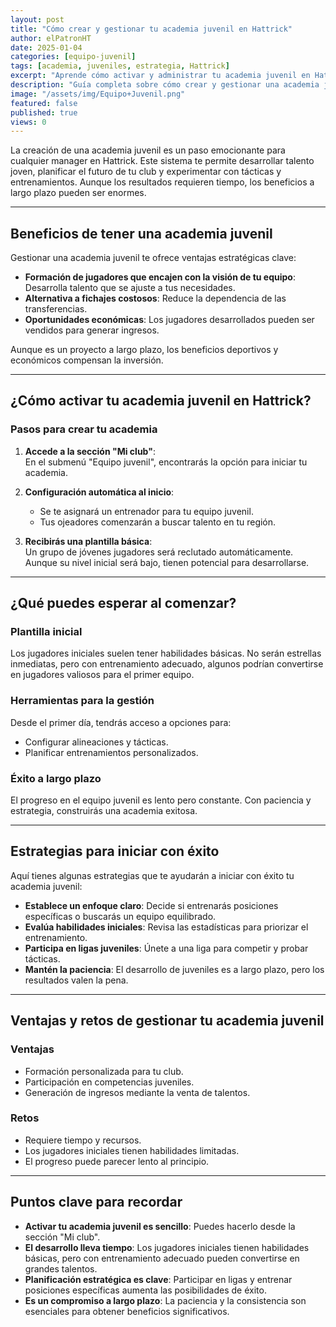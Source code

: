 ```yaml
---
layout: post
title: "Cómo crear y gestionar tu academia juvenil en Hattrick"
author: elPatronHT
date: 2025-01-04
categories: [equipo-juvenil]
tags: [academia, juveniles, estrategia, Hattrick]
excerpt: "Aprende cómo activar y administrar tu academia juvenil en Hattrick para desarrollar talento y fortalecer tu equipo a futuro."
description: "Guía completa sobre cómo crear y gestionar una academia juvenil en Hattrick. Descubre estrategias para formar talentos y potenciar tu club."
image: "/assets/img/Equipo+Juvenil.png"
featured: false
published: true
views: 0
---
```


La creación de una academia juvenil es un paso emocionante para cualquier manager en Hattrick. Este sistema te permite desarrollar talento joven, planificar el futuro de tu club y experimentar con tácticas y entrenamientos. Aunque los resultados requieren tiempo, los beneficios a largo plazo pueden ser enormes.

---

## Beneficios de tener una academia juvenil

Gestionar una academia juvenil te ofrece ventajas estratégicas clave:

- **Formación de jugadores que encajen con la visión de tu equipo**: Desarrolla talento que se ajuste a tus necesidades.
- **Alternativa a fichajes costosos**: Reduce la dependencia de las transferencias.
- **Oportunidades económicas**: Los jugadores desarrollados pueden ser vendidos para generar ingresos.

Aunque es un proyecto a largo plazo, los beneficios deportivos y económicos compensan la inversión.

---

## ¿Cómo activar tu academia juvenil en Hattrick?

### Pasos para crear tu academia

1. **Accede a la sección "Mi club"**:  
   En el submenú "Equipo juvenil", encontrarás la opción para iniciar tu academia.

2. **Configuración automática al inicio**:

   - Se te asignará un entrenador para tu equipo juvenil.
   - Tus ojeadores comenzarán a buscar talento en tu región.

3. **Recibirás una plantilla básica**:  
   Un grupo de jóvenes jugadores será reclutado automáticamente. Aunque su nivel inicial será bajo, tienen potencial para desarrollarse.

---

## ¿Qué puedes esperar al comenzar?

### Plantilla inicial

Los jugadores iniciales suelen tener habilidades básicas. No serán estrellas inmediatas, pero con entrenamiento adecuado, algunos podrían convertirse en jugadores valiosos para el primer equipo.

### Herramientas para la gestión

Desde el primer día, tendrás acceso a opciones para:

- Configurar alineaciones y tácticas.
- Planificar entrenamientos personalizados.

### Éxito a largo plazo

El progreso en el equipo juvenil es lento pero constante. Con paciencia y estrategia, construirás una academia exitosa.

---

## Estrategias para iniciar con éxito

Aquí tienes algunas estrategias que te ayudarán a iniciar con éxito tu academia juvenil:

- **Establece un enfoque claro**: Decide si entrenarás posiciones específicas o buscarás un equipo equilibrado.
- **Evalúa habilidades iniciales**: Revisa las estadísticas para priorizar el entrenamiento.
- **Participa en ligas juveniles**: Únete a una liga para competir y probar tácticas.
- **Mantén la paciencia**: El desarrollo de juveniles es a largo plazo, pero los resultados valen la pena.

---

## Ventajas y retos de gestionar tu academia juvenil

### Ventajas

- Formación personalizada para tu club.
- Participación en competencias juveniles.
- Generación de ingresos mediante la venta de talentos.

### Retos

- Requiere tiempo y recursos.
- Los jugadores iniciales tienen habilidades limitadas.
- El progreso puede parecer lento al principio.

---

## Puntos clave para recordar

- **Activar tu academia juvenil es sencillo**: Puedes hacerlo desde la sección "Mi club".
- **El desarrollo lleva tiempo**: Los jugadores iniciales tienen habilidades básicas, pero con entrenamiento adecuado pueden convertirse en grandes talentos.
- **Planificación estratégica es clave**: Participar en ligas y entrenar posiciones específicas aumenta las posibilidades de éxito.
- **Es un compromiso a largo plazo**: La paciencia y la consistencia son esenciales para obtener beneficios significativos.
